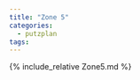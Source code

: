```yaml
---
title: "Zone 5"
categories:
  - putzplan
tags:
---
```


<!--more-->
{%  include_relative Zone5.md %}
<!--stackedit_data:
eyJoaXN0b3J5IjpbLTE0OTg5MzAwMjZdfQ==
-->